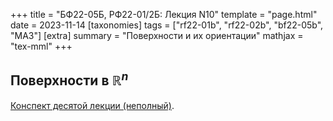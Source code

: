 +++
title = "БФ22-05Б, РФ22-01/2Б: Лекция N10"
template = "page.html"
date = 2023-11-14
[taxonomies]
tags = ["rf22-01b", "rf22-02b", "bf22-05b", "MA3"]
[extra]
summary = "Поверхности и их ориентации"
mathjax = "tex-mml"
+++

<!-- more -->

## Поверхности в $\mathbb{R}^n$

[Конспект деcятой лекции (неполный)](/MA3_Lecture_10_partial.pdf). 